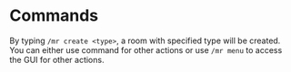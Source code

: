 # Commands

By typing `/mr create <type>`, a room with specified type will be created. You can either use command for other actions or use `/mr menu` to access the GUI for other actions.
